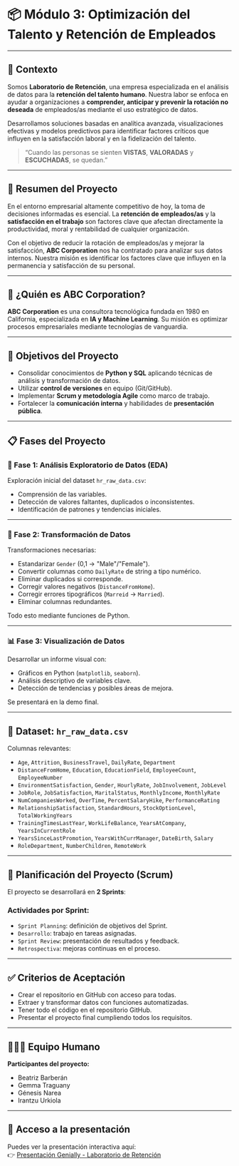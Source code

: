 # 📦 Módulo 3: Optimización del Talento y Retención de Empleados

---

## 🧠 Contexto

Somos **Laboratorio de Retención**, una empresa especializada en el análisis de datos para la **retención del talento humano**. Nuestra labor se enfoca en ayudar a organizaciones a **comprender, anticipar y prevenir la rotación no deseada** de empleados/as mediante el uso estratégico de datos.

Desarrollamos soluciones basadas en analítica avanzada, visualizaciones efectivas y modelos predictivos para identificar factores críticos que influyen en la satisfacción laboral y en la fidelización del talento.

> “Cuando las personas se sienten **VISTAS**, **VALORADAS** y **ESCUCHADAS**, se quedan.”

---

## 🚀 Resumen del Proyecto

En el entorno empresarial altamente competitivo de hoy, la toma de decisiones informadas es esencial. La **retención de empleados/as** y la **satisfacción en el trabajo** son factores clave que afectan directamente la productividad, moral y rentabilidad de cualquier organización.

Con el objetivo de reducir la rotación de empleados/as y mejorar la satisfacción, **ABC Corporation** nos ha contratado para analizar sus datos internos. Nuestra misión es identificar los factores clave que influyen en la permanencia y satisfacción de su personal.

---

## 🏢 ¿Quién es ABC Corporation?

**ABC Corporation** es una consultora tecnológica fundada en 1980 en California, especializada en **IA y Machine Learning**. Su misión es optimizar procesos empresariales mediante tecnologías de vanguardia.

---

## 🎯 Objetivos del Proyecto

- Consolidar conocimientos de **Python y SQL** aplicando técnicas de análisis y transformación de datos.
- Utilizar **control de versiones** en equipo (Git/GitHub).
- Implementar **Scrum y metodología Agile** como marco de trabajo.
- Fortalecer la **comunicación interna** y habilidades de **presentación pública**.

---

## 📋 Fases del Proyecto

### 📍 Fase 1: Análisis Exploratorio de Datos (EDA)
Exploración inicial del dataset `hr_raw_data.csv`:
- Comprensión de las variables.
- Detección de valores faltantes, duplicados o inconsistentes.
- Identificación de patrones y tendencias iniciales.

---

### 🧹 Fase 2: Transformación de Datos
Transformaciones necesarias:
- Estandarizar `Gender` (0,1 → "Male"/"Female").
- Convertir columnas como `DailyRate` de string a tipo numérico.
- Eliminar duplicados si corresponde.
- Corregir valores negativos (`DistanceFromHome`).
- Corregir errores tipográficos (`Marreid` → `Married`).
- Eliminar columnas redundantes.

Todo esto mediante funciones de Python.

---

### 📊 Fase 3: Visualización de Datos
Desarrollar un informe visual con:
- Gráficos en Python (`matplotlib`, `seaborn`).
- Análisis descriptivo de variables clave.
- Detección de tendencias y posibles áreas de mejora.

Se presentará en la demo final.

---

## 📑 Dataset: `hr_raw_data.csv`

Columnas relevantes:
- `Age`, `Attrition`, `BusinessTravel`, `DailyRate`, `Department`
- `DistanceFromHome`, `Education`, `EducationField`, `EmployeeCount`, `EmployeeNumber`
- `EnvironmentSatisfaction`, `Gender`, `HourlyRate`, `JobInvolvement`, `JobLevel`
- `JobRole`, `JobSatisfaction`, `MaritalStatus`, `MonthlyIncome`, `MonthlyRate`
- `NumCompaniesWorked`, `OverTime`, `PercentSalaryHike`, `PerformanceRating`
- `RelationshipSatisfaction`, `StandardHours`, `StockOptionLevel`, `TotalWorkingYears`
- `TrainingTimesLastYear`, `WorkLifeBalance`, `YearsAtCompany`, `YearsInCurrentRole`
- `YearsSinceLastPromotion`, `YearsWithCurrManager`, `DateBirth`, `Salary`
- `RoleDepartment`, `NumberChildren`, `RemoteWork`

---

## 📅 Planificación del Proyecto (Scrum)

El proyecto se desarrollará en **2 Sprints**:

### Actividades por Sprint:
- `Sprint Planning`: definición de objetivos del Sprint.
- `Desarrollo`: trabajo en tareas asignadas.
- `Sprint Review`: presentación de resultados y feedback.
- `Retrospectiva`: mejoras continuas en el proceso.

---

## ✅ Criterios de Aceptación

- Crear el repositorio en GitHub con acceso para todas.
- Extraer y transformar datos con funciones automatizadas.
- Tener todo el código en el repositorio GitHub.
- Presentar el proyecto final cumpliendo todos los requisitos.

---

## 🧑‍🤝‍🧑 Equipo Humano

**Participantes del proyecto:**

- Beatriz Barberán  
- Gemma Traguany  
- Génesis Narea  
- Irantzu Urkiola  

---

## 🔗 Acceso a la presentación

Puedes ver la presentación interactiva aquí:  
👉 [Presentación Genially - Laboratorio de Retención](https://view.genially.com/684a9e6d3ae78dfd7bc57f8f/presentation-laboratorio-de-retencion)
